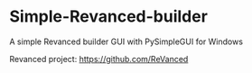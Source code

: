 # Simple-Revanced-builder
A simple Revanced builder GUI with PySimpleGUI for Windows

Revanced project: https://github.com/ReVanced

